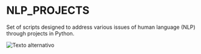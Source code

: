 # NLP_PROJECTS
Set of scripts designed to address various issues of human language (NLP) through projects in Python.





![Texto alternativo](https://miro.medium.com/v2/resize:fit:640/format:webp/0*d_meDEuXNs0ltMlr)
